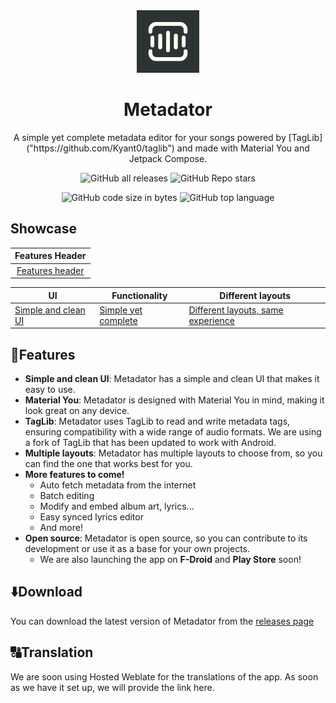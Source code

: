 <div align="center">
    <img src="./assets/app_logo.png" alt="Metadator icon" width="100" height="100"/>
</div>
<h1 align="center">Metadator</h1>
<div align="center">
A simple yet complete metadata editor for your songs powered by [TagLib]("https://github.com/Kyant0/taglib") and made with Material You and Jetpack Compose.

![GitHub all releases](https://img.shields.io/github/downloads/BobbyESP/Metadator/total?label=Downloads&logo=github&style=flat)
![GitHub Repo stars](https://img.shields.io/github/stars/BobbyESP/Metadator?color=informational&label=Stars&style=flat)

![GitHub code size in bytes](https://img.shields.io/github/languages/code-size/BobbyESP/Metadator?logo=github&logoColor=%23fff&style=for-the-badge)
![GitHub top language](https://img.shields.io/github/languages/top/BobbyESP/Spowlo?style=for-the-badge)
</div>

## Showcase

|                                                         Features Header                                                          |
|:--------------------------------------------------------------------------------------------------------------------------------:|
| [Features header](https://github.com/BobbyESP/Metadator/blob/fd6371078143eff9d4c73ccd1f9085d4a0cf0511/assets/feature_header.png) |

| UI                                                                                                                                          | Functionality                                                                                                                               | Different layouts                                                                                                                                          |
|---------------------------------------------------------------------------------------------------------------------------------------------|---------------------------------------------------------------------------------------------------------------------------------------------|------------------------------------------------------------------------------------------------------------------------------------------------------------|
| [Simple and clean UI](https://github.com/BobbyESP/Metadator/blob/fd6371078143eff9d4c73ccd1f9085d4a0cf0511/assets/mockups/Mockup1_FINAL.png) | [Simple yet complete](https://github.com/BobbyESP/Metadator/blob/fd6371078143eff9d4c73ccd1f9085d4a0cf0511/assets/mockups/Mockup3_FINAL.png) | [Different layouts, same experience](https://github.com/BobbyESP/Metadator/blob/fd6371078143eff9d4c73ccd1f9085d4a0cf0511/assets/mockups/Mockup2_FINAL.png) |

## 🔮Features

- **Simple and clean UI**: Metadator has a simple and clean UI that makes it easy to use.
- **Material You**: Metadator is designed with Material You in mind, making it look great on any
  device.
- **TagLib**: Metadator uses TagLib to read and write metadata tags, ensuring compatibility with a
  wide range of audio formats. We are using a fork of TagLib that has been updated to work with
  Android.
- **Multiple layouts**: Metadator has multiple layouts to choose from, so you can find the one that
  works best for you.
- **More features to come!**
    - Auto fetch metadata from the internet
    - Batch editing
    - Modify and embed album art, lyrics...
    - Easy synced lyrics editor
    - And more!
- **Open source**: Metadator is open source, so you can contribute to its development or use it as a
  base for your own projects.
    - We are also launching the app on **F-Droid** and **Play Store** soon!

## ⬇️Download

You can download the latest version of Metadator from
the [releases page](https://github.com/BobbyESP/Metadator/releases/latest)

## 🔠Translation

We are soon using Hosted Weblate for the translations of the app. As soon as we have it set up, we
will provide the link here.
